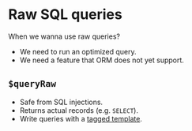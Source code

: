 # Raw SQL queries

When we wanna use raw queries?

- We need to run an optimized query.
- We need a feature that ORM does not yet support.

## `$queryRaw`

- Safe from SQL injections.
- Returns actual records (e.g. `SELECT`).
- Write queries with a [tagged template](./glossary.md#taggedTemplate).
